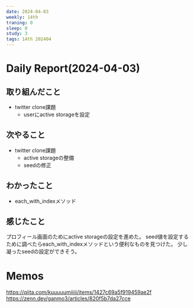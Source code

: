 ```yaml
---
date: 2024-04-03
weekly: 14th
traning: 0
sleep: 0
study: 3
tags: 14th 202404
---
```

# Daily Report(2024-04-03)
## 取り組んだこと
- twitter clone課題
	- userにactive storageを設定
## 次やること
- twitter clone課題
	- active storageの整備
	- seedの修正
## わかったこと
- each_with_indexメソッド
## 感じたこと
プロフィール画面のためにactive storageの設定を進めた。
seed値を設定するために調べたらeach_with_indexメソッドという便利なものを見つけた。
少し凝ったseedの設定ができそう。
# Memos
https://qiita.com/kuuuuumiiiii/items/1427c69a5f919459ae2f
https://zenn.dev/ganmo3/articles/820f5b7da27cce